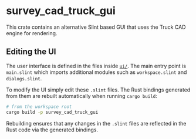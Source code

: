 # survey_cad_truck_gui

This crate contains an alternative Slint based GUI that uses the Truck CAD
engine for rendering.

## Editing the UI

The user interface is defined in the files inside [`ui/`](ui/). The main
entry point is `main.slint` which imports additional modules such as
`workspace.slint` and `dialogs.slint`.

To modify the UI simply edit these `.slint` files. The Rust bindings generated
from them are rebuilt automatically when running `cargo build`:

```bash
# from the workspace root
cargo build -p survey_cad_truck_gui
```

Rebuilding ensures that any changes in the `.slint` files are reflected in the
Rust code via the generated bindings.
